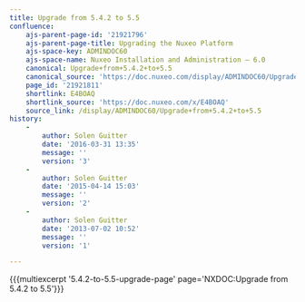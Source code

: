 ```yaml
---
title: Upgrade from 5.4.2 to 5.5
confluence:
    ajs-parent-page-id: '21921796'
    ajs-parent-page-title: Upgrading the Nuxeo Platform
    ajs-space-key: ADMINDOC60
    ajs-space-name: Nuxeo Installation and Administration — 6.0
    canonical: Upgrade+from+5.4.2+to+5.5
    canonical_source: 'https://doc.nuxeo.com/display/ADMINDOC60/Upgrade+from+5.4.2+to+5.5'
    page_id: '21921811'
    shortlink: E4BOAQ
    shortlink_source: 'https://doc.nuxeo.com/x/E4BOAQ'
    source_link: /display/ADMINDOC60/Upgrade+from+5.4.2+to+5.5
history:
    - 
        author: Solen Guitter
        date: '2016-03-31 13:35'
        message: ''
        version: '3'
    - 
        author: Solen Guitter
        date: '2015-04-14 15:03'
        message: ''
        version: '2'
    - 
        author: Solen Guitter
        date: '2013-07-02 10:52'
        message: ''
        version: '1'

---
```

{{{multiexcerpt '5.4.2-to-5.5-upgrade-page' page='NXDOC:Upgrade from 5.4.2 to 5.5'}}}